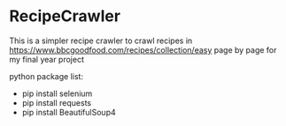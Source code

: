 # RecipeCrawler
This is a simpler recipe crawler to crawl recipes in https://www.bbcgoodfood.com/recipes/collection/easy
page by page for my final year project

python package list:
- pip install selenium
- pip install requests
- pip install BeautifulSoup4
